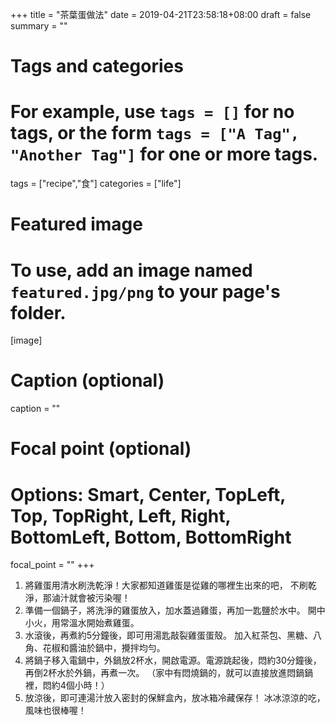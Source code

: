 +++
title = "茶葉蛋做法"
date = 2019-04-21T23:58:18+08:00
draft = false
summary = ""

# Tags and categories
# For example, use `tags = []` for no tags, or the form `tags = ["A Tag", "Another Tag"]` for one or more tags.
tags = ["recipe","食"]
categories = ["life"]

# Featured image
# To use, add an image named `featured.jpg/png` to your page's folder. 
[image]
  # Caption (optional)
  caption = ""

  # Focal point (optional)
  # Options: Smart, Center, TopLeft, Top, TopRight, Left, Right, BottomLeft, Bottom, BottomRight
  focal_point = ""
+++
1.  將雞蛋用清水刷洗乾淨！大家都知道雞蛋是從雞的哪裡生出來的吧，
不刷乾淨，那滷汁就會被污染喔！
2.  準備一個鍋子，將洗淨的雞蛋放入，加水蓋過雞蛋，再加一匙鹽於水中。
開中小火，用常溫水開始煮雞蛋。
3.  水滾後，再煮約5分鐘後，即可用湯匙敲裂雞蛋蛋殼。
加入紅茶包、黑糖、八角、花椒和醬油於鍋中，攪拌均勻。
4.  將鍋子移入電鍋中，外鍋放2杯水，開啟電源。電源跳起後，悶約30分鐘後，
再倒2杯水於外鍋，再煮一次。
（家中有悶燒鍋的，就可以直接放進悶鍋鍋裡，悶約4個小時！） 
5.	放涼後，即可連湯汁放入密封的保鮮盒內，放冰箱冷藏保存！
冰冰涼涼的吃，風味也很棒喔！

